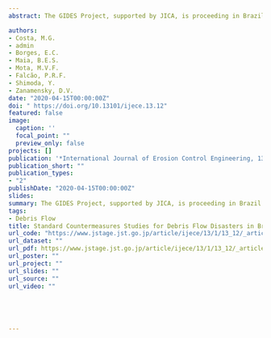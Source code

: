 ```yaml
---
abstract: The GIDES Project, supported by JICA, is proceeding in Brazil in order to mitigate sediment disasters. A manual for the debris flow countermeasures has been drawn up as part of the Project goals. The manual is based on the Japanese guidelines for basic planning of countermeasures against debris flow and woody debris, however, adjustments were proposed due to typical natural and social conditions in Brazil.Some equations and coefficients were modified based on Brazilian field conditions. In addition, a flow chart was proposed in order to help engineers selecting debris flow suitable countermeasures. The manual methodology has been applied in two pilot project sites, regarding Brazilian areas affected by past sediment disasters : (1) The 2011 Região Serrana do Rio de Janeiro Disaster, and (2) the Santa Catarina state disaster occurred in 2008. This paper presents a summary of the Brazilian Manual for countermeasures planning against debris flow and introduces its methodology, showing two cases in which the manual guidelines were applied.

authors:
- Costa, M.G.
- admin
- Borges, E.C.
- Maia, B.E.S.
- Mota, M.V.F.
- Falcão, P.R.F.
- Shimoda, Y.
- Zanamensky, D.V. 
date: "2020-04-15T00:00:00Z"
doi: " https://doi.org/10.13101/ijece.13.12"
featured: false
image:
  caption: ''
  focal_point: ""
  preview_only: false
projects: []
publication: '*International Journal of Erosion Control Engineering, 13*(1)12-22'
publication_short: ""
publication_types:
- "2"
publishDate: "2020-04-15T00:00:00Z"
slides: 
summary: The GIDES Project, supported by JICA, is proceeding in Brazil in order to mitigate sediment disasters. A manual for the debris flow countermeasures has been drawn up as part of the Project goals. The manual is based on the Japanese guidelines for basic planning of countermeasures against debris flow and woody debris, however, adjustments were proposed due to typical natural and social conditions in Brazil.
tags:
- Debris Flow
title: Standard Countermeasures Studies for Debris Flow Disasters in Brazil
url_code: "https://www.jstage.jst.go.jp/article/ijece/13/1/13_12/_article/-char/en"
url_dataset: ""
url_pdf: https://www.jstage.jst.go.jp/article/ijece/13/1/13_12/_article/-char/en
url_poster: ""
url_project: ""
url_slides: ""
url_source: ""
url_video: ""





---
```


